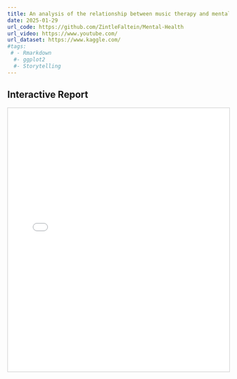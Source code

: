 ```yaml
---
title: An analysis of the relationship between music therapy and mental health
date: 2025-01-29
url_code: https://github.com/ZintleFaltein/Mental-Health
url_video: https://www.youtube.com/
url_dataset: https://www.kaggle.com/
#tags:
 # - Rmarkdown
  #- ggplot2
  #- Storytelling
---
```


## Interactive Report

<iframe src="/reports/mental-health.html" width="100%" height="600px" style="border: 1px solid #ccc;"></iframe>

<!--more-->
